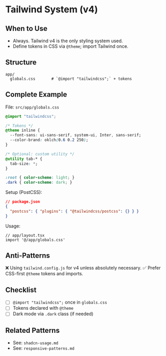 # Tailwind System (v4)

## When to Use
- Always. Tailwind v4 is the only styling system used.
- Define tokens in CSS via `@theme`; import Tailwind once.

## Structure
```
app/
  globals.css       # `@import "tailwindcss";` + tokens
```

## Complete Example
File: `src/app/globals.css`
```css
@import "tailwindcss";

/* Tokens */
@theme inline {
  --font-sans: ui-sans-serif, system-ui, Inter, sans-serif;
  --color-brand: oklch(0.6 0.2 250);
}

/* Optional: custom utility */
@utility tab-* {
  tab-size: *;
}

:root { color-scheme: light; }
.dark { color-scheme: dark; }
```

Setup (PostCSS):
```json
// package.json
{
  "postcss": { "plugins": { "@tailwindcss/postcss": {} } }
}
```

Usage:
```tsx
// app/layout.tsx
import '@/app/globals.css'
```

## Anti-Patterns
❌ Using `tailwind.config.js` for v4 unless absolutely necessary.
✅ Prefer CSS-first `@theme` tokens and imports.

## Checklist
- [ ] `@import "tailwindcss";` once in `globals.css`
- [ ] Tokens declared with `@theme`
- [ ] Dark mode via `.dark` class (if needed)

## Related Patterns
- See: `shadcn-usage.md`
- See: `responsive-patterns.md`

